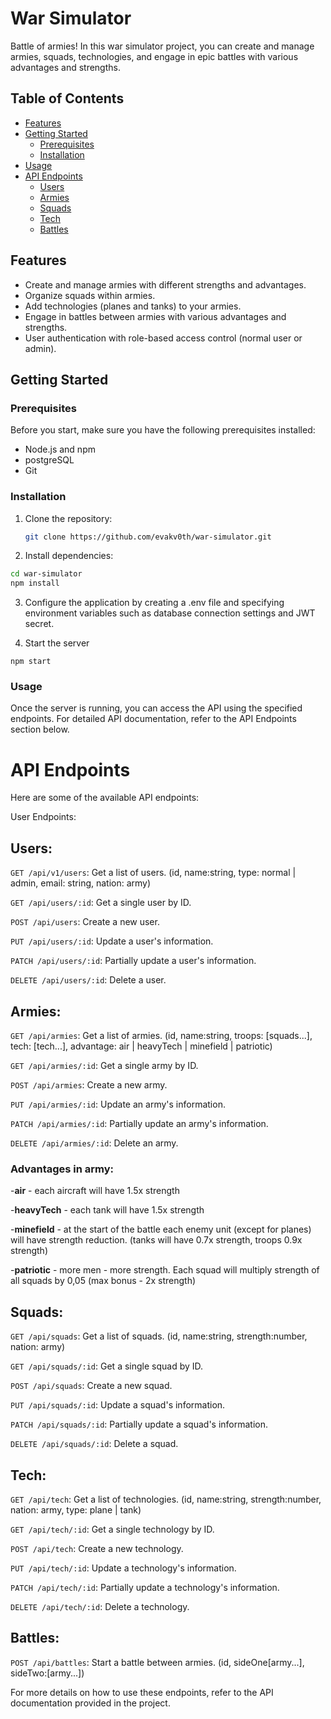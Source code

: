 # War Simulator

Battle of armies! In this war simulator project, you can create and manage armies, squads, technologies, and engage in epic battles with various advantages and strengths.

## Table of Contents
- [Features](#features)
- [Getting Started](#getting-started)
  - [Prerequisites](#prerequisites)
  - [Installation](#installation)
- [Usage](#usage)
- [API Endpoints](#api-endpoints)
  - [Users](#users)
  - [Armies](#armies)
  - [Squads](#squads)
  - [Tech](#tech)
  - [Battles](#battles)

## Features

- Create and manage armies with different strengths and advantages.
- Organize squads within armies.
- Add technologies (planes and tanks) to your armies.
- Engage in battles between armies with various advantages and strengths.
- User authentication with role-based access control (normal user or admin).

## Getting Started

### Prerequisites

Before you start, make sure you have the following prerequisites installed:

- Node.js and npm 
- postgreSQL
- Git

### Installation

1. Clone the repository:

   ```sh
   git clone https://github.com/evakv0th/war-simulator.git

2. Install dependencies:

 ```sh
cd war-simulator
npm install
```

3. Configure the application by creating a .env file and specifying environment variables such as database connection settings and JWT secret. 

4. Start the server
```
npm start
```

### Usage

Once the server is running, you can access the API using the specified endpoints. For detailed API documentation, refer to the API Endpoints section below.

# API Endpoints

Here are some of the available API endpoints:

User Endpoints:

## Users:
```GET /api/v1/users```: Get a list of users. (id, name:string, type: normal | admin, email: string, nation: army)

```GET /api/users/:id```: Get a single user by ID.

```POST /api/users```: Create a new user.

```PUT /api/users/:id```: Update a user's information.

```PATCH /api/users/:id```: Partially update a user's information.

```DELETE /api/users/:id```: Delete a user.

## Armies:

```GET /api/armies```: Get a list of armies. (id, name:string, troops: [squads...], tech: [tech...], advantage: air | heavyTech | minefield | patriotic)

```GET /api/armies/:id```: Get a single army by ID.

```POST /api/armies```: Create a new army.

```PUT /api/armies/:id```: Update an army's information.

```PATCH /api/armies/:id```: Partially update an army's information.

```DELETE /api/armies/:id```: Delete an army.

### Advantages in army:

-**air** - each aircraft will have 1.5x strength

-**heavyTech** - each tank will have 1.5x strength

-**minefield** - at the start of the battle each enemy unit (except for planes) will have strength reduction. (tanks will have 0.7x strength, troops 0.9x strength)

-**patriotic** - more men - more strength. Each squad will multiply strength of all squads by 0,05 (max bonus - 2x strength)

## Squads:

```GET /api/squads```: Get a list of squads. (id, name:string, strength:number, nation: army)

```GET /api/squads/:id```: Get a single squad by ID.

```POST /api/squads```: Create a new squad.

```PUT /api/squads/:id```: Update a squad's information.

```PATCH /api/squads/:id```: Partially update a squad's information.

```DELETE /api/squads/:id```: Delete a squad.

## Tech:

```GET /api/tech```: Get a list of technologies. (id, name:string, strength:number, nation: army, type: plane |  tank)

```GET /api/tech/:id```: Get a single technology by ID.

```POST /api/tech```: Create a new technology.

```PUT /api/tech/:id```: Update a technology's information.

```PATCH /api/tech/:id```: Partially update a technology's information.

```DELETE /api/tech/:id```: Delete a technology.

## Battles:

```POST /api/battles```: Start a battle between armies. (id, sideOne[army...], sideTwo:[army...])


For more details on how to use these endpoints, refer to the API documentation provided in the project.
